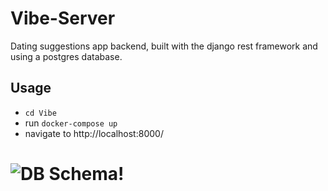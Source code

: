 # Vibe-Server

Dating suggestions app backend, built with the django rest framework and using a postgres database.

## Usage

- `cd Vibe`
- run `docker-compose up`
- navigate to http://localhost:8000/


# ![DB Schema!](https://github.com/Poligera/Vibe-Server/blob/main/db_schema.jpg?raw=true)


